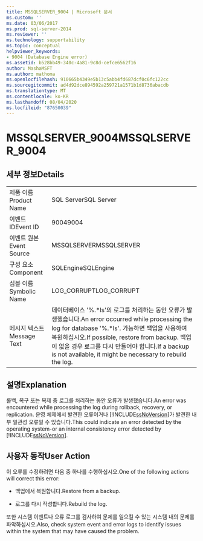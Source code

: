 ```yaml
---
title: MSSQLSERVER_9004 | Microsoft 문서
ms.custom: ''
ms.date: 03/06/2017
ms.prod: sql-server-2014
ms.reviewer: ''
ms.technology: supportability
ms.topic: conceptual
helpviewer_keywords:
- 9004 (Database Engine error)
ms.assetid: b528bb49-340c-4a81-9c8d-cefce6562f16
author: MashaMSFT
ms.author: mathoma
ms.openlocfilehash: 910665b4349e5b13c5abb4fd687dcf0c6fc122cc
ms.sourcegitcommit: ad4d92dce894592a259721a1571b1d8736abacdb
ms.translationtype: MT
ms.contentlocale: ko-KR
ms.lasthandoff: 08/04/2020
ms.locfileid: "87650039"
---
```

# <a name="mssqlserver_9004"></a><span data-ttu-id="bf90f-102">MSSQLSERVER_9004</span><span class="sxs-lookup"><span data-stu-id="bf90f-102">MSSQLSERVER_9004</span></span>
    
## <a name="details"></a><span data-ttu-id="bf90f-103">세부 정보</span><span class="sxs-lookup"><span data-stu-id="bf90f-103">Details</span></span>  
  
|||  
|-|-|  
|<span data-ttu-id="bf90f-104">제품 이름</span><span class="sxs-lookup"><span data-stu-id="bf90f-104">Product Name</span></span>|<span data-ttu-id="bf90f-105">SQL Server</span><span class="sxs-lookup"><span data-stu-id="bf90f-105">SQL Server</span></span>|  
|<span data-ttu-id="bf90f-106">이벤트 ID</span><span class="sxs-lookup"><span data-stu-id="bf90f-106">Event ID</span></span>|<span data-ttu-id="bf90f-107">9004</span><span class="sxs-lookup"><span data-stu-id="bf90f-107">9004</span></span>|  
|<span data-ttu-id="bf90f-108">이벤트 원본</span><span class="sxs-lookup"><span data-stu-id="bf90f-108">Event Source</span></span>|<span data-ttu-id="bf90f-109">MSSQLSERVER</span><span class="sxs-lookup"><span data-stu-id="bf90f-109">MSSQLSERVER</span></span>|  
|<span data-ttu-id="bf90f-110">구성 요소</span><span class="sxs-lookup"><span data-stu-id="bf90f-110">Component</span></span>|<span data-ttu-id="bf90f-111">SQLEngine</span><span class="sxs-lookup"><span data-stu-id="bf90f-111">SQLEngine</span></span>|  
|<span data-ttu-id="bf90f-112">심볼 이름</span><span class="sxs-lookup"><span data-stu-id="bf90f-112">Symbolic Name</span></span>|<span data-ttu-id="bf90f-113">LOG_CORRUPT</span><span class="sxs-lookup"><span data-stu-id="bf90f-113">LOG_CORRUPT</span></span>|  
|<span data-ttu-id="bf90f-114">메시지 텍스트</span><span class="sxs-lookup"><span data-stu-id="bf90f-114">Message Text</span></span>|<span data-ttu-id="bf90f-115">데이터베이스 '%.\*ls'의 로그를 처리하는 동안 오류가 발생했습니다.</span><span class="sxs-lookup"><span data-stu-id="bf90f-115">An error occurred while processing the log for database '%.\*ls'.</span></span>  <span data-ttu-id="bf90f-116">가능하면 백업을 사용하여 복원하십시오.</span><span class="sxs-lookup"><span data-stu-id="bf90f-116">If possible, restore from backup.</span></span> <span data-ttu-id="bf90f-117">백업이 없을 경우 로그를 다시 만들어야 합니다.</span><span class="sxs-lookup"><span data-stu-id="bf90f-117">If a backup is not available, it might be necessary to rebuild the log.</span></span>|  
  
## <a name="explanation"></a><span data-ttu-id="bf90f-118">설명</span><span class="sxs-lookup"><span data-stu-id="bf90f-118">Explanation</span></span>  
 <span data-ttu-id="bf90f-119">롤백, 복구 또는 복제 중 로그를 처리하는 동안 오류가 발생했습니다.</span><span class="sxs-lookup"><span data-stu-id="bf90f-119">An error was encountered while processing the log during rollback, recovery, or replication.</span></span> <span data-ttu-id="bf90f-120">운영 체제에서 발견한 오류이거나 [!INCLUDE[ssNoVersion](../../includes/ssnoversion-md.md)]가 발견한 내부 일관성 오류일 수 있습니다.</span><span class="sxs-lookup"><span data-stu-id="bf90f-120">This could indicate an error detected by the operating system-or an internal consistency error detected by [!INCLUDE[ssNoVersion](../../includes/ssnoversion-md.md)].</span></span>  
  
## <a name="user-action"></a><span data-ttu-id="bf90f-121">사용자 동작</span><span class="sxs-lookup"><span data-stu-id="bf90f-121">User Action</span></span>  
 <span data-ttu-id="bf90f-122">이 오류를 수정하려면 다음 중 하나를 수행하십시오.</span><span class="sxs-lookup"><span data-stu-id="bf90f-122">One of the following actions will correct this error:</span></span>  
  
-   <span data-ttu-id="bf90f-123">백업에서 복원합니다.</span><span class="sxs-lookup"><span data-stu-id="bf90f-123">Restore from a backup.</span></span>  
  
-   <span data-ttu-id="bf90f-124">로그를 다시 작성합니다.</span><span class="sxs-lookup"><span data-stu-id="bf90f-124">Rebuild the log.</span></span>  
  
 <span data-ttu-id="bf90f-125">또한 시스템 이벤트나 오류 로그를 검사하여 문제를 일으킬 수 있는 시스템 내의 문제를 파악하십시오.</span><span class="sxs-lookup"><span data-stu-id="bf90f-125">Also, check system event and error logs to identify issues within the system that may have caused the problem.</span></span>  
  
  
